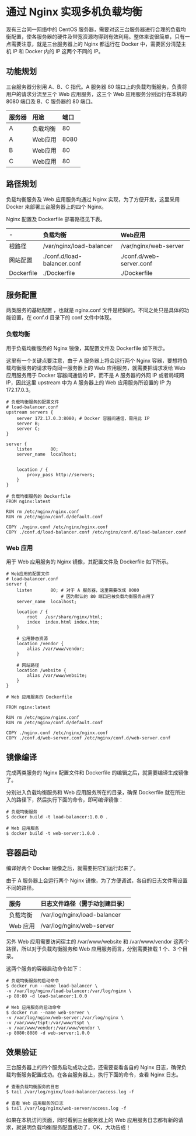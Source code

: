 # 通过 Nginx 实现多机负载均衡

现有三台同一网络中的 CentOS 服务器，需要对这三台服务器进行合理的负载均衡配置，使各服务器的硬件及带宽资源均得到有效利用。整体来说很简单，只有一点需要注意，就是三台服务器上的 Nginx 都运行在 Docker 中，需要区分清楚主机 IP 和 Docker 内的 IP 这两个不同的 IP。

## 功能规划

三台服务器分别用 A、B、C 指代。A 服务器 80 端口上的负载均衡服务，负责将用户的请求分流至三个 Web 应用服务，这三个 Web 应用服务分别运行在本机的 8080 端口及 B、C 服务器的 80 端口。

| 服务器   | 用途   | 端口   | 
|:----|:----|:----|
| A   | 负载均衡   | 80   | 
| A   | Web应用   | 8080   | 
| B   | Web应用   | 80   | 
| C   | Web应用   | 80   | 

## 路径规划

负载均衡服务及 Web 应用服务均通过 Nginx 实现，为了方便开发，这里采用 Docker 来部署三台服务器上的四个 Nginx。

Nginx 配置及 Dockerfile 部署路径见下表。

| -   | 负载均衡   | Web应用   | 
|:----|:----|:----|
| 根路径   | /var/nginx/load-balancer   | /var/nginx/web-server   | 
| 网站配置   | ./conf.d/load-balancer.conf   | ./conf.d/web-server.conf   | 
| Dockerfile   | ./Dockerfile   | ./Dockerfile   | 

## 服务配置

两类服务的基础配置 ，也就是 nginx.conf 文件是相同的。不同之处只是具体的功能设置，在 conf.d 目录下的 conf 文件中体现。

### 负载均衡

用于负载均衡服务的 Nginx 镜像，其配置文件及 Dockerfile 如下所示。

这里有一个关键点要注意，由于 A 服务器上将会运行两个 Nginx 容器，要想将负载均衡服务的请求导向同一服务器上的 Web 应用服务，就需要把请求发给 Web 应用服务用于 Docker 容器间通信的 IP，而不是 A 服务器的外网 IP 或者局域网 IP，因此这里 upstream 中为 A 服务器上的 Web 应用服务所设置的 IP 为 172.17.0.3。

```
# 负载均衡服务的配置文件
# load-balancer.conf
upstream servers {
    server 172.17.0.3:8080; # Docker 容器间通信，需用此 IP
    server B;
    server C;
}

server {
    listen       80;
    server_name  localhost;


    location / {
        proxy_pass http://servers;
    }
}
```

```
# 负载均衡服务的 Dockerfile
FROM nginx:latest

RUN rm /etc/nginx/nginx.conf
RUN rm /etc/nginx/conf.d/default.conf

COPY ./nginx.conf /etc/nginx/nginx.conf
COPY ./conf.d/load-balancer.conf /etc/nginx/conf.d/load-balancer.conf
```

### Web 应用

用于 Web 应用服务的 Nginx 镜像，其配置文件及 Dockerfile 如下所示。

```
# Web应用的配置文件
# load-balancer.conf
server {
    listen       80; # 对于 A 服务器，这里需要改成 8080
                     # 因为默认的 80 端口已被负载均衡服务占用了
    server_name  localhost;

    location / {
        root   /usr/share/nginx/html;
        index  index.html index.htm;
    }

    # 公用静态资源
    location /vendor {
        alias /var/www/vendor;
    }

    # 网站路径
    location /website {
        alias /var/www/website;
    }
}
```

```
# Web 应用服务的 Dockerfile

FROM nginx:latest

RUN rm /etc/nginx/nginx.conf
RUN rm /etc/nginx/conf.d/default.conf

COPY ./nginx.conf /etc/nginx/nginx.conf
COPY ./conf.d/web-server.conf /etc/nginx/conf.d/web-server.conf
```

## 镜像编译

完成两类服务的 Nginx 配置文件和 Dockerfile 的编辑之后，就需要编译生成镜像了。

分别进入负载均衡服务和 Web 应用服务所在的目录，确保 Dockerfile 就在所进入的路径下，然后执行下面的命令，即可编译镜像：

```
# 负载均衡服务
$ docker build -t load-balancer:1.0.0 .

# Web 应用服务
$ docker build -t web-server:1.0.0 .
```

## 容器启动

编译好两个 Docker 镜像之后，就需要把它们运行起来了。

由于 A 服务器上会运行两个 Nginx 镜像，为了方便调试，各自的日志文件需设置不同的路径。

| 服务   | 日志文件路径（需手动创建目录）   | 
|:----|:----|
| 负载均衡   | /var/log/nginx/load-balancer   | 
| Web 应用   | /var/log/nginx/web-server   | 

另外 Web 应用需要访问宿主的 /var/www/website 和 /var/www/vendor 这两个路径，所以对于负载均衡服务和 Web 应用服务而言，分别需要挂载 1 个、3 个目录。

这两个服务的容器启动命令如下：

```
# 负载均衡服务的启动命令
$ docker run --name load-balancer \
-v /var/log/nginx/load-balancer:/var/log/nginx \
-p 80:80 -d load-balancer:1.0.0

# Web 应用服务的启动命令
$ docker run --name web-server \
-v /var/log/nginx/web-server:/var/log/nginx \
-v /var/www/tspt:/var/www/tspt \
-v /var/www/vendor:/var/www/vendor \
-p 8080:8080 -d web-server:1.0.0
```

## 效果验证

三台服务器上的四个服务启动成功之后，还需要查看各自的 Nginx 日志，确保负载均衡服务配置成功。在各台服务器上，执行下面的命令，查看 Nginx 日志。

```
# 查看负载均衡服务的日志
$ tail /var/log/nginx/load-balancer/access.log -f

# 查看 Web 应用服务的日志
$ tail /var/log/nginx/web-server/access.log -f
```

如果在本机访问页面，同时看到三台服务器上的 Web 应用服务日志都有新的请求，就说明负载均衡服务配置成功了，OK，大功告成！

